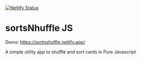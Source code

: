 [![Netlify Status](https://api.netlify.com/api/v1/badges/60a40918-59ff-44aa-bf4b-47a2ccf603de/deploy-status)](https://app.netlify.com/sites/sortnshuffle/deploys)

# sortsNhuffle JS

Demo: https://sortnshuffle.netlify.app/

A simple utility app to shuffle and sort cards in Pure Javascript
